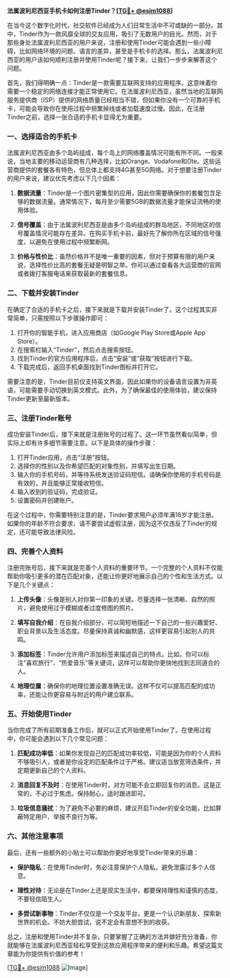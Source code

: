 **法属波利尼西亚手机卡如何注册Tinder？[[TG💪+ @esim1088](https://t.me/s/esim1088)]**

在当今这个数字化时代，社交软件已经成为人们日常生活中不可或缺的一部分。其中，Tinder作为一款风靡全球的交友应用，吸引了无数用户的目光。然而，对于那些身处法属波利尼西亚的用户来说，注册和使用Tinder可能会遇到一些小障碍，比如网络环境的问题、语言的差异，甚至是手机卡的选择。那么，法属波利尼西亚的用户该如何顺利注册并使用Tinder呢？接下来，让我们一步步来解答这个问题。

首先，我们得明确一点：Tinder是一款需要互联网支持的应用程序。这意味着你需要一个稳定的网络连接才能正常使用它。在法属波利尼西亚，虽然当地的互联网服务提供商（ISP）提供的网络质量已经相当不错，但如果你没有一个可靠的手机卡，可能会导致你在使用过程中频繁掉线或者加载速度过慢。因此，在注册Tinder之前，选择一张合适的手机卡显得尤为重要。

### 一、选择适合的手机卡

法属波利尼西亚由多个岛屿组成，每个岛上的网络覆盖情况可能有所不同。一般来说，当地主要的移动运营商有几种选择，比如Orange、Vodafone和Ote。这些运营商提供的套餐各有特色，但总体上都支持4G甚至5G网络。对于想要注册Tinder的用户来说，建议优先考虑以下几个因素：

1. **数据流量**：Tinder是一个图片密集型的应用，因此你需要确保你的套餐包含足够的数据流量。通常情况下，每月至少需要5GB的数据流量才能保证流畅的使用体验。
   
2. **信号覆盖**：由于法属波利尼西亚是由多个岛屿组成的群岛地区，不同地区的信号覆盖情况可能存在差异。在购买手机卡前，最好先了解你所在区域的信号强度，以避免在使用过程中频繁断网。

3. **价格与性价比**：虽然价格并不是唯一重要的因素，但对于预算有限的用户来说，选择性价比高的套餐无疑是明智之举。你可以通过查看各大运营商的官网或者拨打客服电话来获取最新的套餐信息。

### 二、下载并安装Tinder

在确定了合适的手机卡之后，接下来就是下载并安装Tinder了。这个过程其实非常简单，只需按照以下步骤操作即可：

1. 打开你的智能手机，进入应用商店（如Google Play Store或Apple App Store）。
2. 在搜索栏输入“Tinder”，然后点击搜索按钮。
3. 找到Tinder的官方应用程序后，点击“安装”或“获取”按钮进行下载。
4. 下载完成后，返回手机桌面找到Tinder图标并打开它。

需要注意的是，Tinder目前仅支持英文界面，因此如果你的设备语言设置为非英语，可能需要手动切换到英文模式。此外，为了确保最佳的使用体验，建议保持Tinder更新至最新版本。

### 三、注册Tinder账号

成功安装Tinder后，接下来就是注册账号的过程了。这一环节虽然看似简单，但实际上却有许多细节需要注意。以下是具体的操作步骤：

1. 打开Tinder应用，点击“注册”按钮。
2. 选择你的性别以及你希望匹配的对象性别，并填写出生日期。
3. 输入你的手机号码，并等待系统发送验证码短信。请确保你使用的手机号码是有效的，并且能够正常接收短信。
4. 输入收到的验证码，完成验证。
5. 设置密码并创建账户。

在这个过程中，你需要特别注意的是，Tinder要求用户必须年满18岁才能注册。如果你的年龄不符合要求，请不要尝试虚假注册，因为这不仅违反了Tinder的规定，还可能导致法律风险。

### 四、完善个人资料

注册完账号后，接下来就是完善个人资料的重要环节。一个完整的个人资料不仅能帮助你吸引更多的潜在匹配对象，还能让你更好地展示自己的个性和生活方式。以下是几个关键点：

1. **上传头像**：头像是别人对你第一印象的关键。尽量选择一张清晰、自然的照片，避免使用过于模糊或者过度修图的照片。
   
2. **填写自我介绍**：在自我介绍部分，可以简短地描述一下自己的一些兴趣爱好、职业背景以及生活态度。尽量保持真诚和幽默感，这样更容易引起别人的共鸣。

3. **添加标签**：Tinder允许用户添加标签来描述自己的特点。比如，你可以标注“喜欢旅行”、“热爱音乐”等关键词，这样可以帮助你更快地找到志同道合的人。

4. **地理位置**：确保你的地理位置设置准确无误。这样不仅可以提高匹配的成功率，还能让你更容易与附近的用户建立联系。

### 五、开始使用Tinder

当你完成了所有前期准备工作后，就可以正式开始使用Tinder了。在使用过程中，你可能会遇到以下几个常见问题：

1. **匹配成功率低**：如果你发现自己的匹配成功率较低，可能是因为你的个人资料不够吸引人，或者是你设定的匹配条件过于严格。建议适当放宽筛选条件，并定期更新自己的个人资料。

2. **消息回复不及时**：在使用Tinder时，对方可能不会立即回复你的消息。这是正常的，不必过于焦虑。保持耐心，适时跟进即可。

3. **垃圾信息骚扰**：为了避免不必要的麻烦，建议开启Tinder的安全功能，比如屏蔽特定用户、举报不良行为等。

### 六、其他注意事项

最后，还有一些额外的小贴士可以帮助你更好地享受Tinder带来的乐趣：

- **保护隐私**：在使用Tinder时，务必注意保护个人隐私，避免泄露过多个人信息。
  
- **理性对待**：无论是在Tinder上还是现实生活中，都要保持理性和谨慎的态度，不要轻信陌生人。

- **多尝试新事物**：Tinder不仅仅是一个交友平台，更是一个认识新朋友、探索新世界的机会。不妨大胆尝试，说不定会有意想不到的收获。

总之，注册和使用Tinder并不复杂，只要掌握了正确的方法并做好充分准备，你就能够在法属波利尼西亚轻松享受到这款应用程序带来的便利和乐趣。希望这篇文章能为你提供有价值的参考！

[[TG💪+ @esim1088](https://t.me/s/esim1088) ![Image](https://i.postimg.cc/4NQfJmqS/Snipaste-2025-05-13-00-14-12.png)]